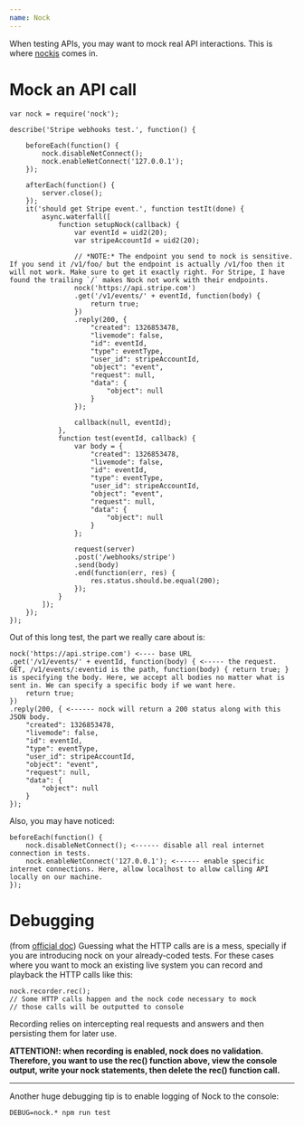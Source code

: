 ```yaml
---
name: Nock
---
```


When testing APIs, you may want to mock real API interactions. This is where [nockjs](https://github.com/node-nock/nock) comes in.

# Mock an API call

```
var nock = require('nock');

describe('Stripe webhooks test.', function() {

    beforeEach(function() {
        nock.disableNetConnect();
        nock.enableNetConnect('127.0.0.1');
    });

    afterEach(function() {
        server.close();
    });
    it('should get Stripe event.', function testIt(done) {
        async.waterfall([
            function setupNock(callback) {
                var eventId = uid2(20);
                var stripeAccountId = uid2(20);

                // *NOTE:* The endpoint you send to nock is sensitive. If you send it /v1/foo/ but the endpoint is actually /v1/foo then it will not work. Make sure to get it exactly right. For Stripe, I have found the trailing `/` makes Nock not work with their endpoints.
                nock('https://api.stripe.com')
                .get('/v1/events/' + eventId, function(body) {
                    return true;
                })
                .reply(200, {
                    "created": 1326853478,
                    "livemode": false,
                    "id": eventId,
                    "type": eventType,
                    "user_id": stripeAccountId,
                    "object": "event",
                    "request": null,
                    "data": {
                        "object": null
                    }
                });

                callback(null, eventId);
            },
            function test(eventId, callback) {
                var body = {
                    "created": 1326853478,
                    "livemode": false,
                    "id": eventId,
                    "type": eventType,
                    "user_id": stripeAccountId,
                    "object": "event",
                    "request": null,
                    "data": {
                        "object": null
                    }
                };

                request(server)
                .post('/webhooks/stripe')
                .send(body)
                .end(function(err, res) {
                    res.status.should.be.equal(200);
                });
            }
        ]);
    });
});
```

Out of this long test, the part we really care about is:

```
nock('https://api.stripe.com') <---- base URL
.get('/v1/events/' + eventId, function(body) { <----- the request. GET, /v1/events/:eventid is the path, function(body) { return true; } is specifying the body. Here, we accept all bodies no matter what is sent in. We can specify a specific body if we want here.
    return true;
})
.reply(200, { <------ nock will return a 200 status along with this JSON body.
    "created": 1326853478,
    "livemode": false,
    "id": eventId,
    "type": eventType,
    "user_id": stripeAccountId,
    "object": "event",
    "request": null,
    "data": {
        "object": null
    }
});
```

Also, you may have noticed:

```
beforeEach(function() {
    nock.disableNetConnect(); <------ disable all real internet connection in tests.
    nock.enableNetConnect('127.0.0.1'); <------ enable specific internet connections. Here, allow localhost to allow calling API locally on our machine.
});
```

# Debugging

(from [official doc](https://github.com/node-nock/nock#recording))
Guessing what the HTTP calls are is a mess, specially if you are introducing nock on your already-coded tests. For these cases where you want to mock an existing live system you can record and playback the HTTP calls like this:

```
nock.recorder.rec();
// Some HTTP calls happen and the nock code necessary to mock
// those calls will be outputted to console
```

Recording relies on intercepting real requests and answers and then persisting them for later use.

**ATTENTION!: when recording is enabled, nock does no validation. Therefore, you want to use the rec() function above, view the console output, write your nock statements, then delete the rec() function call.**

---

Another huge debugging tip is to enable logging of Nock to the console:

```
DEBUG=nock.* npm run test
```

